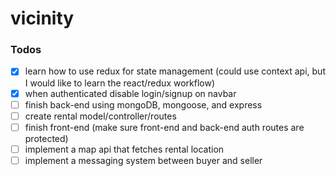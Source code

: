 # vicinity

### Todos

- [x] learn how to use redux for state management (could use context api, but I would like to learn the react/redux workflow)
- [x] when authenticated disable login/signup on navbar
- [ ] finish back-end using mongoDB, mongoose, and express
- [ ] create rental model/controller/routes
- [ ] finish front-end (make sure front-end and back-end auth routes are protected)
- [ ] implement a map api that fetches rental location
- [ ] implement a messaging system between buyer and seller
